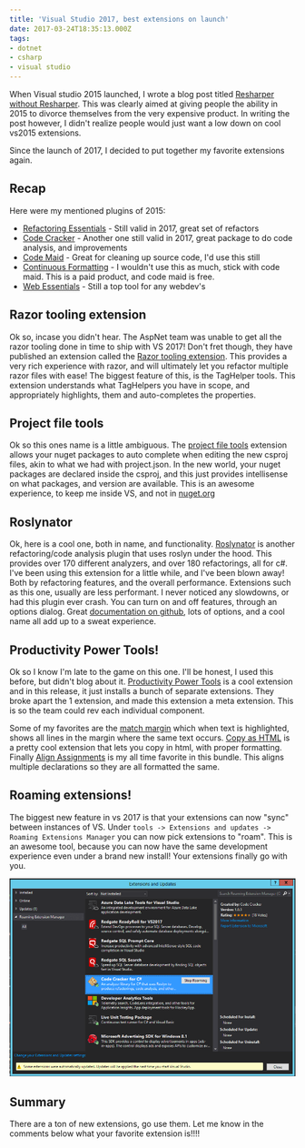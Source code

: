 ```yaml
---
title: 'Visual Studio 2017, best extensions on launch'
date: 2017-03-24T18:35:13.000Z
tags:
- dotnet
- csharp
- visual studio
---
```


When Visual studio 2015 launched, I wrote a blog post titled [Resharper without Resharper](/vs-2015-getting-resharper-experiance-without-resharper/). This was clearly aimed at giving people the ability in 2015 to divorce themselves from the very expensive product. In writing the post however, I didn't realize people would just want a low down on cool vs2015 extensions.

<!-- more -->

Since the launch of 2017, I decided to put together my favorite extensions again. 

## Recap

Here were my mentioned plugins of 2015:

* [Refactoring Essentials](http://vsrefactoringessentials.com/) - Still valid in 2017, great set of refactors
* [Code Cracker](http://code-cracker.github.io/) - Another one still valid in 2017, great package to do code analysis, and improvements
* [Code Maid](http://www.codemaid.net/) - Great for cleaning up source code, I'd use this still
* [Continuous Formatting](https://vlasovstudio.com/continuous-formatting/) - I wouldn't use this as much, stick with code maid. This is a paid product, and code maid is free.
* [Web Essentials](http://vswebessentials.com/) - Still a top tool for any webdev's


## Razor tooling extension

Ok so, incase you didn't hear. The AspNet team was unable to get all the razor tooling done in time to ship with VS 2017! Don't fret though, they have published an extension called the [Razor tooling extension](https://marketplace.visualstudio.com/items?itemName=ms-madsk.RazorLanguageServices). This provides a very rich experience with razor, and will ultimately let you refactor multiple razor files with ease! The biggest feature of this, is the TagHelper tools. This extension understands what TagHelpers you have in scope, and appropriately highlights, them and auto-completes the properties.

## Project file tools

Ok so this ones name is a little ambiguous. The [project file tools](https://marketplace.visualstudio.com/items?itemName=ms-madsk.ProjectFileTools) extension allows your nuget packages to auto complete when editing the new csproj files, akin to what we had with project.json. In the new world, your nuget packages are declared inside the csproj, and this just provides intellisense on what packages, and version are available. This is an awesome experience, to keep me inside VS, and not in [nuget.org](https://nuget.org)


## Roslynator

Ok, here is a cool one, both in name, and functionality. [Roslynator](https://marketplace.visualstudio.com/items?itemName=josefpihrt.Roslynator2017) is another refactoring/code analysis plugin that uses roslyn under the hood. This provides over 170 different analyzers, and over 180 refactorings, all for c#. I've been using this extension for a little while, and I've been blown away! Both by refactoring features, and the overall performance. Extensions such as this one, usually are less performant. I never noticed any slowdowns, or had this plugin ever crash. You can turn on and off features, through an options dialog. Great [documentation on github](https://github.com/JosefPihrt/Roslynator), lots of options, and a cool name all add up to a sweat experience.

## Productivity Power Tools!

Ok so I know I'm late to the game on this one. I'll be honest, I used this before, but didn't blog about it. [Productivity Power Tools](https://marketplace.visualstudio.com/items?itemName=VisualStudioProductTeam.ProductivityPowerPack2017) is a cool extension and in this release, it just installs a bunch of separate extensions. They broke apart the 1 extension, and made this extension a meta extension. This is so the team could rev each individual component.

Some of my favorites are the [match margin](https://marketplace.visualstudio.com/items?itemName=VisualStudioProductTeam.MatchMargin) which when text is highlighted, shows all lines in the margin where the same text occurs. [Copy as HTML](https://marketplace.visualstudio.com/items?itemName=VisualStudioProductTeam.CopyAsHtml) is a pretty cool extension that lets you copy in html, with proper formatting. Finally [Align Assignments](https://marketplace.visualstudio.com/items?itemName=VisualStudioProductTeam.AlignAssignments) is my all time favorite in this bundle. This aligns multiple declarations so they are all formatted the same.

## Roaming extensions!

The biggest new feature in vs 2017 is that your extensions can now "sync" between instances of VS. Under `tools -> Extensions and updates -> Roaming Extensions Manager` you can now pick extensions to "roam". This is an awesome tool, because you can now have the same development experience even under a brand new install! Your extensions finally go with you.

![roaming extension manager](extmgr.PNG)

## Summary

There are a ton of new extensions, go use them. Let me know in the comments below what your favorite extension is!!!!